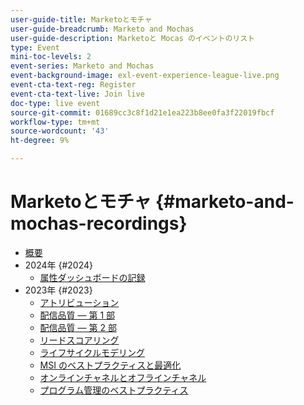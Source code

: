 ```yaml
---
user-guide-title: Marketoとモチャ
user-guide-breadcrumb: Marketo and Mochas
user-guide-description: Marketoと Mocas のイベントのリスト
type: Event
mini-toc-levels: 2
event-series: Marketo and Mochas
event-background-image: exl-event-experience-league-live.png
event-cta-text-reg: Register
event-cta-text-live: Join live
doc-type: live event
source-git-commit: 01689cc3c8f1d21e1ea223b8ee0fa3f22019fbcf
workflow-type: tm+mt
source-wordcount: '43'
ht-degree: 9%

---
```



# Marketoとモチャ {#marketo-and-mochas-recordings}

+ [概要](overview.md)
+ 2024年 {#2024}
   + [属性ダッシュボードの記録](2024/attribution-dashboard-recording.md)
+ 2023年 {#2023}
   + [アトリビューション](2023/attribution.md)
   + [配信品質 — 第 1 部](2023/deliverability-part-one.md)
   + [配信品質 — 第 2 部](2023/deliverability-part-two.md)
   + [リードスコアリング](2023/lead-scoring.md)
   + [ライフサイクルモデリング](2023/lifecycle-modeling.md)
   + [MSI のベストプラクティスと最適化](2023/msi-best-practices.md)
   + [オンラインチャネルとオフラインチャネル](2023/online-offline.md)
   + [プログラム管理のベストプラクティス](2023/program-management.md)